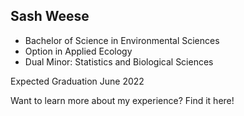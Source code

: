 ## Sash Weese
- Bachelor of Science in Environmental Sciences
- Option in Applied Ecology
- Dual Minor: Statistics and Biological Sciences

Expected Graduation June 2022

Want to learn more about my experience? Find it here!
